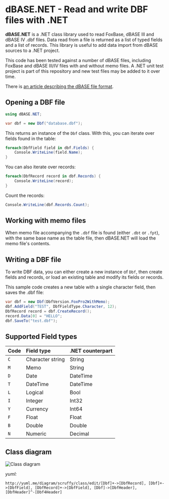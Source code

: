 ﻿# dBASE.NET - Read and write DBF files with .NET

__dBASE.NET__ is a .NET class library used to read FoxBase, dBASE III and dBASE IV .dbf files. Data read
from a file is returned as a list of typed fields and a list of records. This library is useful to add
data import from dBASE sources to a .NET project.

This code has been tested against a number of dBASE files, including FoxBase and dBASE III/IV
files with and without memo files. A .NET unit test project is part of this repository and new test files
may be added to it over time.

There is [an article describing the dBASE file format](http://web.archive.org/web/20150323061445/http://ulisse.elettra.trieste.it/services/doc/dbase/DBFstruct.htm#C1.5).

## Opening a DBF file

```c#
using dBASE.NET;

var dbf = new Dbf("database.dbf");
```

This returns an instance of the `Dbf` class. With this, you can iterate over fields found in the table:

```c#
foreach(DbfField field in dbf.Fields) {
	Console.WriteLine(field.Name);
}
```

You can also iterate over records:

```c#
foreach(DbfRecord record in dbf.Records) {
	Console.WriteLine(record);
}
```

Count the records:

```c#
Console.WriteLine(dbf.Records.Count);
```

## Working with memo files

When memo file accompanying the `.dbf` file is found (either `.dbt` or `.fpt`), with the same base name as the table file, then 
dBASE.NET will load the memo file's contents. 

## Writing a DBF file

To write DBF data, you can either create a new instance of `Dbf`, then create fields and records, or load an existing table and modify its fields or records.

This sample code creates a new table with a single character field, then saves the .dbf file:

```c#
var dbf = new Dbf(DbfVersion.FoxPro2WithMemo);
dbf.AddField("TEST", DbfFieldType.Character, 12);
DbfRecord record = dbf.CreateRecord();
record.Data[0] = "HELLO";
dbf.SaveTo("test.dbf");
```

## Supported Field types

| Code | Field type       | .NET counterpart |
|:-----|:-------------    |:-----------------|
| `C`  | Character string | String           |
| `M`  | Memo             | String           |
| `D`  | Date             | DateTime         |
| `T`  | DateTime         | DateTime         |
| `L`  | Logical          | Bool             |
| `I`  | Integer          | Int32            |
| `Y`  | Currency         | Int64            |
| `F`  | Float            | Float            |
| `B`  | Double           | Double           |
| `N`  | Numeric          | Decimal          |


## Class diagram

![Class diagram](http://yuml.me/1cc9f823.png)

_yuml:_

```
http://yuml.me/diagram/scruffy/class/edit/[Dbf]+->[DbfRecord], [Dbf]+->[DbfField], [DbfRecord]+->[DbfField], [Dbf]->[DbfHeader], [DbfHeader]^-[Dbf4Header]
```` 

